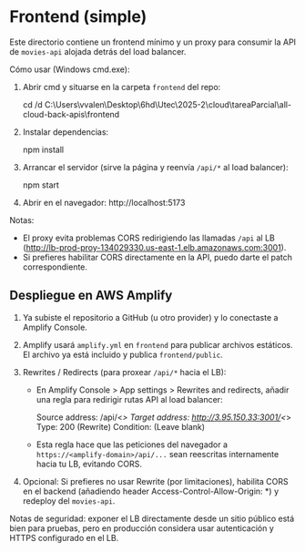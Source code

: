 # Frontend (simple)

Este directorio contiene un frontend mínimo y un proxy para consumir la API de `movies-api` alojada detrás del load balancer.

Cómo usar (Windows cmd.exe):

1. Abrir cmd y situarse en la carpeta `frontend` del repo:

   cd /d C:\Users\vvalen\Desktop\6hd\Utec\2025-2\cloud\tareaParcial\all-cloud-back-apis\frontend

2. Instalar dependencias:

   npm install

3. Arrancar el servidor (sirve la página y reenvía `/api/*` al load balancer):

   npm start

4. Abrir en el navegador: http://localhost:5173

Notas:
- El proxy evita problemas CORS redirigiendo las llamadas `/api` al LB (http://lb-prod-proy-134029330.us-east-1.elb.amazonaws.com:3001).
- Si prefieres habilitar CORS directamente en la API, puedo darte el patch correspondiente.

Despliegue en AWS Amplify
-------------------------

1) Ya subiste el repositorio a GitHub (u otro provider) y lo conectaste a Amplify Console.

2) Amplify usará `amplify.yml` en `frontend` para publicar archivos estáticos. El archivo ya está incluido y publica `frontend/public`.

3) Rewrites / Redirects (para proxear `/api/*` hacia el LB):
    - En Amplify Console > App settings > Rewrites and redirects, añadir una regla para redirigir rutas API al load balancer:

       Source address: /api/<*> 
       Target address: http://3.95.150.33:3001/<*> 
       Type: 200 (Rewrite)
       Condition: (Leave blank)

    - Esta regla hace que las peticiones del navegador a `https://<amplify-domain>/api/...` sean reescritas internamente hacia tu LB, evitando CORS.

4) Opcional: Si prefieres no usar Rewrite (por limitaciones), habilita CORS en el backend (añadiendo header Access-Control-Allow-Origin: *) y redeploy del `movies-api`.

Notas de seguridad: exponer el LB directamente desde un sitio público está bien para pruebas, pero en producción considera usar autenticación y HTTPS configurado en el LB.
